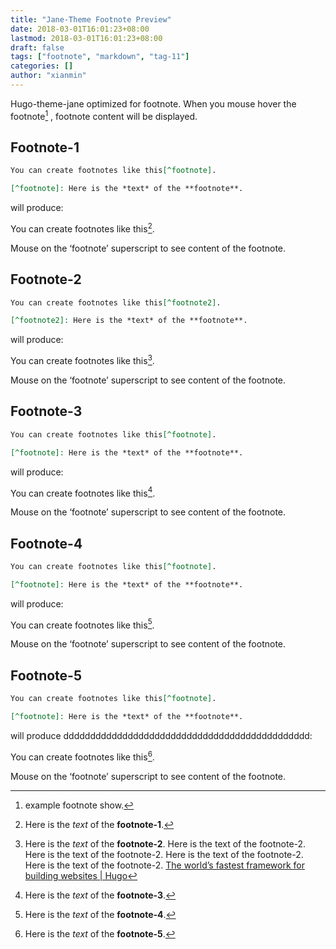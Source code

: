 ```yaml
---
title: "Jane-Theme Footnote Preview"
date: 2018-03-01T16:01:23+08:00
lastmod: 2018-03-01T16:01:23+08:00
draft: false
tags: ["footnote", "markdown", "tag-11"]
categories: []
author: "xianmin"
---
```


Hugo-theme-jane optimized for footnote. When you mouse hover the footnote[^example] , footnote content will be displayed.

[^example]: example footnote show.

<!--more-->

## Footnote-1

``` markdown
You can create footnotes like this[^footnote].

[^footnote]: Here is the *text* of the **footnote**.
```

will produce:

You can create footnotes like this[^footnote1].

[^footnote1]: Here is the *text* of the **footnote-1**.

Mouse on the ‘footnote’ superscript to see content of the footnote.

## Footnote-2

``` markdown
You can create footnotes like this[^footnote2].

[^footnote2]: Here is the *text* of the **footnote**.
```

will produce:

You can create footnotes like this[^footnote].

[^footnote]: Here is the *text* of the **footnote-2**. Here is the text of the footnote-2. Here is the text of the footnote-2. Here is the text of the footnote-2. Here is the text of the footnote-2.  [The world’s fastest framework for building websites | Hugo](https://gohugo.io/)

Mouse on the ‘footnote’ superscript to see content of the footnote.

## Footnote-3

``` markdown
You can create footnotes like this[^footnote].

[^footnote]: Here is the *text* of the **footnote**.
```

will produce:

You can create footnotes like this[^footnote3].

[^footnote3]: Here is the *text* of the **footnote-3**.

Mouse on the ‘footnote’ superscript to see content of the footnote.

## Footnote-4

``` markdown
You can create footnotes like this[^footnote].

[^footnote]: Here is the *text* of the **footnote**.
```

will produce:

You can create footnotes like this[^footnote4].

[^footnote4]: Here is the *text* of the **footnote-4**.

Mouse on the ‘footnote’ superscript to see content of the footnote.

## Footnote-5

``` markdown
You can create footnotes like this[^footnote].

[^footnote]: Here is the *text* of the **footnote**.
```

will produce dddddddddddddddddddddddddddddddddddddddddddddd:

You can create footnotes like this[^footnote5].

[^footnote5]: Here is the *text* of the **footnote-5**.

Mouse on the ‘footnote’ superscript to see content of the footnote.
